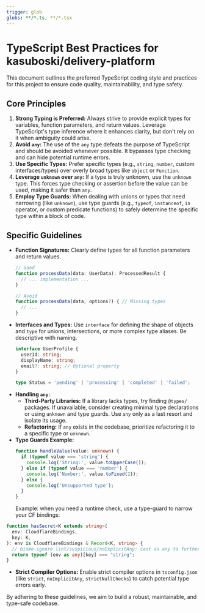 ```yaml
---
trigger: glob
globs: **/*.ts, **/*.tsx
---
```


# TypeScript Best Practices for kasuboski/delivery-platform

This document outlines the preferred TypeScript coding style and practices for this project to ensure code quality, maintainability, and type safety.

## Core Principles

1.  **Strong Typing is Preferred:** Always strive to provide explicit types for variables, function parameters, and return values. Leverage TypeScript's type inference where it enhances clarity, but don't rely on it when ambiguity could arise.
2.  **Avoid `any`:** The use of the `any` type defeats the purpose of TypeScript and should be avoided whenever possible. It bypasses type checking and can hide potential runtime errors.
3.  **Use Specific Types:** Prefer specific types (e.g., `string`, `number`, custom interfaces/types) over overly broad types like `object` or `Function`.
4.  **Leverage `unknown` over `any`:** If a type is truly unknown, use the `unknown` type. This forces type checking or assertion before the value can be used, making it safer than `any`.
5.  **Employ Type Guards:** When dealing with unions or types that need narrowing (like `unknown`), use type guards (e.g., `typeof`, `instanceof`, `in` operator, or custom predicate functions) to safely determine the specific type within a block of code.

## Specific Guidelines

*   **Function Signatures:** Clearly define types for all function parameters and return values.
    ```typescript
    // Good
    function processData(data: UserData): ProcessedResult {
      // ... implementation ...
    }

    // Avoid
    function processData(data, options?) { // Missing types
      // ...
    }
    ```
*   **Interfaces and Types:** Use `interface` for defining the shape of objects and `type` for unions, intersections, or more complex type aliases. Be descriptive with naming.
    ```typescript
    interface UserProfile {
      userId: string;
      displayName: string;
      email?: string; // Optional property
    }

    type Status = 'pending' | 'processing' | 'completed' | 'failed';
    ```
*   **Handling `any`:**
    *   **Third-Party Libraries:** If a library lacks types, try finding `@types/` packages. If unavailable, consider creating minimal type declarations or using `unknown` and type guards. Use `any` only as a last resort and isolate its usage.
    *   **Refactoring:** If `any` exists in the codebase, prioritize refactoring it to a specific type or `unknown`.
*   **Type Guards Example:**
    ```typescript
    function handleValue(value: unknown) {
      if (typeof value === 'string') {
        console.log('String:', value.toUpperCase());
      } else if (typeof value === 'number') {
        console.log('Number:', value.toFixed(2));
      } else {
        console.log('Unsupported type');
      }
    }
    ```
    Example: when you need a runtime check, use a type-guard to narrow your CF bindings:
```ts
function hasSecret<K extends string>(
  env: CloudflareBindings,
  key: K,
): env is CloudflareBindings & Record<K, string> {
  // biome-ignore lint/suspicious/noExplicitAny: cast as any to further guard type
  return typeof (env as any)[key] === "string";
}
```
*   **Strict Compiler Options:** Enable strict compiler options in `tsconfig.json` (like `strict`, `noImplicitAny`, `strictNullChecks`) to catch potential type errors early.

By adhering to these guidelines, we aim to build a robust, maintainable, and type-safe codebase.